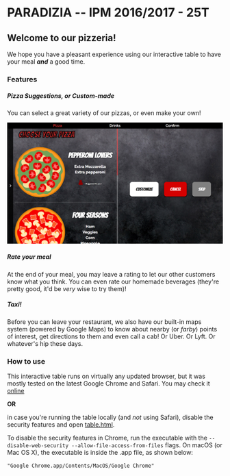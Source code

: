 # **PARADIZIA -- IPM 2016/2017 - 25T**
## Welcome to our pizzeria!

We hope you have a pleasant experience using our interactive table to have your meal
**_and_** a good time.

### **Features**
##### Pizza Suggestions, or Custom-made
You can select a great variety of our pizzas, or even make your own!

!['Pizza menu image'](web\files\FinalVersion\screen1.PNG)

##### Rate your meal
At the end of your meal, you may leave a rating to let our other customers know
what you think. You can even rate our homemade beverages (they're pretty good,
it'd be _very_ wise to try them)!

##### _Taxi!_
Before you can leave your restaurant, we also have our built-in maps system (powered
by Google Maps) to know about nearby (or _farby_) points of interest, get
directions to them and even call a cab! Or Uber. Or Lyft. Or whatever's hip these days.

### How to use
This interactive table runs on virtually any updated browser, but it was mostly tested on the latest Google Chrome and Safari.
You may check it [online](http://web.tecnico.ulisboa.pt/antonio.l.sarmento/ipm/html/table.html)

**OR**

in case you're running the table locally (and _not_ using Safari), disable the security features and open [table.html](web/html/table.html).

To disable the security features in Chrome, run the executable with the `--disable-web-security --allow-file-access-from-files` flags.
On macOS (or Mac OS X), the executable is inside the .app file, as shown below:

	"Google Chrome.app/Contents/MacOS/Google Chrome"
